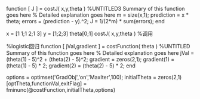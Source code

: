 function [ J ] = costJ( x,y,theta )
%UNTITLED3 Summary of this function goes here
%   Detailed explanation goes here
    m = size(x,1);
    prediction = x * theta;
    errors = (prediction - y).^2;
    J = 1/(2*m) * sum(errors);
end

x = [1 1;1 2;1 3]
y = [1;2;3]
theta[0;1]
costJ( x,y,theta ) %调用




%logistic回归
function [ jVal,gradient ] = costFunction( theta )
%UNTITLED Summary of this function goes here
%   Detailed explanation goes here
    jVal = (theta(1) - 5)^2 + (theta(2) - 5)^2;
    gradient = zeros(2,1);
    gradient(1) = (theta(1) - 5) * 2;
    gradient(2) = (theta(2) - 5) * 2; 
end

options = optimset('GradObj','on','MaxIter',100);
initialTheta = zeros(2,1)
 [optTheta,functionVal,exitFlag] = fminunc(@costFunction,initialTheta,options)
